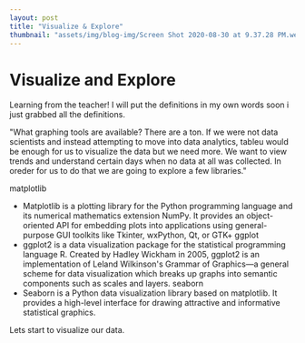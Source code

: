 ```yaml
---
layout: post
title: "Visualize & Explore"
thumbnail: "assets/img/blog-img/Screen Shot 2020-08-30 at 9.37.28 PM.webp"
---
```


# Visualize and Explore

Learning from the teacher!  I will put the definitions in my own words soon i just grabbed all the definitions. 

"What graphing tools are available?
There are a ton. If we were not data scientists and instead attempting to move into data analytics, tableu would be enough for us to visualize the data but we need more. We want to view trends and understand certain days when no data at all was collected. In oreder for us to do that we are going to explore a few libraries."

matplotlib
- Matplotlib is a plotting library for the Python programming language and its numerical mathematics extension NumPy. It provides an object-oriented API for embedding plots into applications using general-purpose GUI toolkits like Tkinter, wxPython, Qt, or GTK+
ggplot
- ggplot2 is a data visualization package for the statistical programming language R. Created by Hadley Wickham in 2005, ggplot2 is an implementation of Leland Wilkinson's Grammar of Graphics—a general scheme for data visualization which breaks up graphs into semantic components such as scales and layers.
seaborn
- Seaborn is a Python data visualization library based on matplotlib. It provides a high-level interface for drawing attractive and informative statistical graphics.

Lets start to visualize our data.
